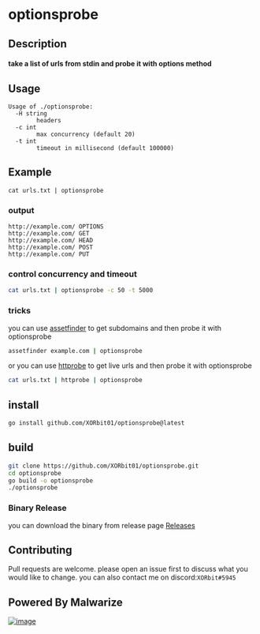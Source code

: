 # optionsprobe

## Description
#### take a list of urls from stdin and probe it with options method


## Usage
```
Usage of ./optionsprobe:
  -H string
        headers
  -c int
        max concurrency (default 20)
  -t int
        timeout in millisecond (default 100000)
```
## Example
```
cat urls.txt | optionsprobe
```
### output
```
http://example.com/ OPTIONS
http://example.com/ GET 
http://example.com/ HEAD
http://example.com/ POST
http://example.com/ PUT
```

### control concurrency and timeout
```bash
cat urls.txt | optionsprobe -c 50 -t 5000
```

### tricks 
you can use [assetfinder](https://github.com/tomnomnom/assetfinder) to get subdomains and then probe it with optionsprobe
```bash
assetfinder example.com | optionsprobe
```
or you can use [httprobe](https://github.com/tomnomnom/httprobe/) to get live urls and then probe it with optionsprobe
```bash
cat urls.txt | httprobe | optionsprobe
```

## install
```bash
go install github.com/XORbit01/optionsprobe@latest
```

## build
```bash
git clone https://github.com/XORbit01/optionsprobe.git
cd optionsprobe
go build -o optionsprobe 
./optionsprobe
```

### Binary Release
you can download the binary from release page 
[Releases](https://github.com/XORbit01/optionsprobe/releases/latest)

## Contributing
Pull requests are welcome. please open an issue first to discuss what you would like to change.
you can also contact me on discord:`XORbit#5945`



## Powered By Malwarize
[![image](https://user-images.githubusercontent.com/130087473/232165094-73347c46-71dc-47c0-820a-1eb36657a8c0.png)](https://discord.gg/g9y7D3xCab)


